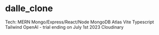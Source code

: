 # dalle_clone

Tech:
MERN 
Mongo/Express/React/Node
MongoDB Atlas
Vite
Typescript
Tailwind
OpenAI - trial ending on July 1st 2023
Cloudinary
